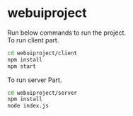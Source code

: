 # webuiproject
 
Run below commands to run the project.  
To run client part.
```sh
cd webuiproject/client
npm install
npm start

```

To run server Part.
```sh
cd webuiproject/server
npm install
node index.js

```

